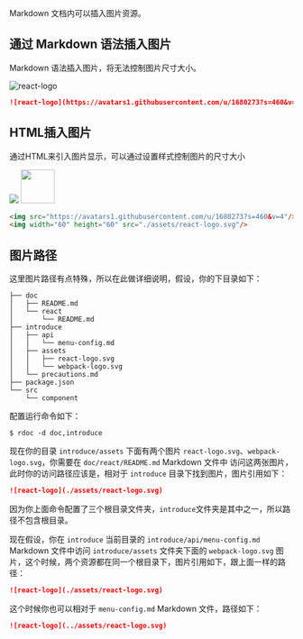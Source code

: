 <!--
title: 插入图片
sort: 8
-->

Markdown 文档内可以插入图片资源。

## 通过 Markdown 语法插入图片

Markdown 语法插入图片，将无法控制图片尺寸大小。

![react-logo](https://avatars1.githubusercontent.com/u/1680273?s=460&v=4)

```markdown
![react-logo](https://avatars1.githubusercontent.com/u/1680273?s=460&v=4)
```

## HTML插入图片

通过HTML来引入图片显示，可以通过设置样式控制图片的尺寸大小

<img src="https://avatars1.githubusercontent.com/u/1680273?s=360&v=4"/>
<img width="60" height="60" src="./assets/react-logo.svg"/>

```html
<img src="https://avatars1.githubusercontent.com/u/1680273?s=460&v=4"/>
<img width="60" height="60" src="./assets/react-logo.svg"/>
```

## 图片路径

这里图片路径有点特殊，所以在此做详细说明，假设，你的下目录如下：

```shell
├── doc
│   ├── README.md
│   └── react
│       └── README.md
├── introduce
│   ├── api
│   │   └── menu-config.md
│   ├── assets
│   │   ├── react-logo.svg
│   │   └── webpack-logo.svg
│   └── precautions.md
├── package.json
└── src
    └── component
```

配置运行命令如下：

```shell
$ rdoc -d doc,introduce
```

现在你的目录 `introduce/assets` 下面有两个图片 `react-logo.svg`、`webpack-logo.svg`，你需要在 `doc/react/README.md` Markdown 文件中 访问这两张图片，此时你的访问路径应该是，相对于 `introduce` 目录下找到图片，图片引用如下：

```markdown
![react-logo](./assets/react-logo.svg)
```

因为你上面命令配置了三个根目录文件夹，`introduce`文件夹是其中之一，所以路径不包含根目录。

现在假设，你在 `introduce` 当前目录的 `introduce/api/menu-config.md` Markdown 文件中访问 `introduce/assets` 文件夹下面的 `webpack-logo.svg` 图片，这个时候，两个资源都在同一个根目录下，图片引用如下，跟上面一样的路径：

```markdown
![react-logo](./assets/react-logo.svg)
```

这个时候你也可以相对于 `menu-config.md` Markdown 文件，路径如下：

```markdown
![react-logo](../assets/react-logo.svg)
```
